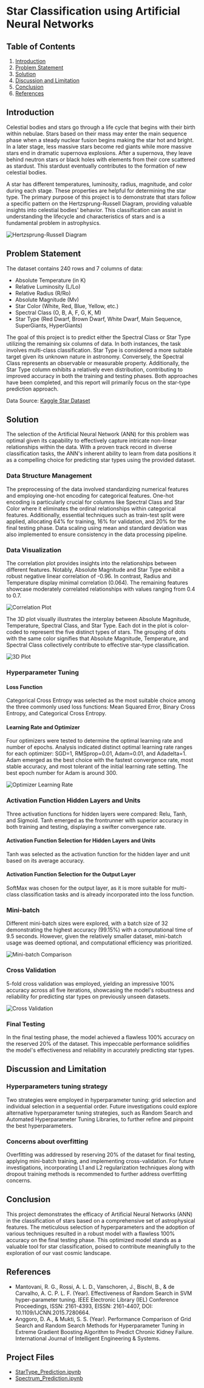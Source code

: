# Star Classification using Artificial Neural Networks

## Table of Contents
1. [Introduction](#introduction)
2. [Problem Statement](#problem-statement)
3. [Solution](#solution)
4. [Discussion and Limitation](#discussion-and-limitation)
5. [Conclusion](#conclusion)
6. [References](#references)

## Introduction
Celestial bodies and stars go through a life cycle that begins with their birth within nebulae. Stars based on their mass may enter the main sequence phase when a steady nuclear fusion begins making the star hot and bright. In a later stage, less massive stars become red giants while more massive stars end in dramatic supernova explosions. After a supernova, they leave behind neutron stars or black holes with elements from their core scattered as stardust. This stardust eventually contributes to the formation of new celestial bodies.

A star has different temperatures, luminosity, radius, magnitude, and color during each stage. These properties are helpful for determining the star type. The primary purpose of this project is to demonstrate that stars follow a specific pattern on the Hertzsprung-Russell Diagram, providing valuable insights into celestial bodies' behavior. This classification can assist in understanding the lifecycle and characteristics of stars and is a fundamental problem in astrophysics.

![Hertzsprung-Russell Diagram](tree/main/images/hertzsprung-russell-diagram.png)

## Problem Statement
The dataset contains 240 rows and 7 columns of data:
- Absolute Temperature (in K)
- Relative Luminosity (L/Lo)
- Relative Radius (R/Ro)
- Absolute Magnitude (Mv)
- Star Color (White, Red, Blue, Yellow, etc.)
- Spectral Class (O, B, A, F, G, K, M)
- Star Type (Red Dwarf, Brown Dwarf, White Dwarf, Main Sequence, SuperGiants, HyperGiants)

The goal of this project is to predict either the Spectral Class or Star Type utilizing the remaining six columns of data. In both instances, the task involves multi-class classification. Star Type is considered a more suitable target given its unknown nature in astronomy. Conversely, the Spectral Class represents an observable or measurable property. Additionally, the Star Type column exhibits a relatively even distribution, contributing to improved accuracy in both the training and testing phases. Both approaches have been completed, and this report will primarily focus on the star-type prediction approach.

Data Source: [Kaggle Star Dataset](https://www.kaggle.com/datasets/deepu1109/star-dataset)

## Solution
The selection of the Artificial Neural Network (ANN) for this problem was optimal given its capability to effectively capture intricate non-linear relationships within the data. With a proven track record in diverse classification tasks, the ANN's inherent ability to learn from data positions it as a compelling choice for predicting star types using the provided dataset.

### Data Structure Management
The preprocessing of the data involved standardizing numerical features and employing one-hot encoding for categorical features. One-hot encoding is particularly crucial for columns like Spectral Class and Star Color where it eliminates the ordinal relationships within categorical features. Additionally, essential techniques such as train-test split were applied, allocating 64% for training, 16% for validation, and 20% for the final testing phase. Data scaling using mean and standard deviation was also implemented to ensure consistency in the data processing pipeline.

### Data Visualization
The correlation plot provides insights into the relationships between different features. Notably, Absolute Magnitude and Star Type exhibit a robust negative linear correlation of -0.96. In contrast, Radius and Temperature display minimal correlation (0.064). The remaining features showcase moderately correlated relationships with values ranging from 0.4 to 0.7.

![Correlation Plot](tree/main/images/correlation-plot.png)

The 3D plot visually illustrates the interplay between Absolute Magnitude, Temperature, Spectral Class, and Star Type. Each dot in the plot is color-coded to represent the five distinct types of stars. The grouping of dots with the same color signifies that Absolute Magnitude, Temperature, and Spectral Class collectively contribute to effective star-type classification.

![3D Plot](tree/main/images/3d-plot.png)

### Hyperparameter Tuning
#### Loss Function
Categorical Cross Entropy was selected as the most suitable choice among the three commonly used loss functions: Mean Squared Error, Binary Cross Entropy, and Categorical Cross Entropy.

#### Learning Rate and Optimizer 
Four optimizers were tested to determine the optimal learning rate and number of epochs. Analysis indicated distinct optimal learning rate ranges for each optimizer: SGD=1, RMSprop=0.01, Adam=0.01, and Adadelta=1. Adam emerged as the best choice with the fastest convergence rate, most stable accuracy, and most tolerant of the initial learning rate setting. The best epoch number for Adam is around 300.

![Optimizer Learning Rate](tree/main/images/optimizer-learning-rate.png)

### Activation Function Hidden Layers and Units 
Three activation functions for hidden layers were compared: Relu, Tanh, and Sigmoid. Tanh emerged as the frontrunner with superior accuracy in both training and testing, displaying a swifter convergence rate.

#### Activation Function Selection for Hidden Layers and Units 
Tanh was selected as the activation function for the hidden layer and unit based on its average accuracy.

#### Activation Function Selection for the Output Layer 
SoftMax was chosen for the output layer, as it is more suitable for multi-class classification tasks and is already incorporated into the loss function.

### Mini-batch
Different mini-batch sizes were explored, with a batch size of 32 demonstrating the highest accuracy (99.15%) with a computational time of 9.5 seconds. However, given the relatively smaller dataset, mini-batch usage was deemed optional, and computational efficiency was prioritized.

![Mini-batch Comparison](tree/main/images/mini-batch-comparison.png)

### Cross Validation
5-fold cross validation was employed, yielding an impressive 100% accuracy across all five iterations, showcasing the model's robustness and reliability for predicting star types on previously unseen datasets.

![Cross Validation](tree/main/images/cross-validation.png)

### Final Testing
In the final testing phase, the model achieved a flawless 100% accuracy on the reserved 20% of the dataset. This impeccable performance solidifies the model's effectiveness and reliability in accurately predicting star types.

## Discussion and Limitation
### Hyperparameters tuning strategy
Two strategies were employed in hyperparameter tuning: grid selection and individual selection in a sequential order. Future investigations could explore alternative hyperparameter tuning strategies, such as Random Search and Automated Hyperparameter Tuning Libraries, to further refine and pinpoint the best hyperparameters.

### Concerns about overfitting
Overfitting was addressed by reserving 20% of the dataset for final testing, applying mini-batch training, and implementing cross-validation. For future investigations, incorporating L1 and L2 regularization techniques along with dropout training methods is recommended to further address overfitting concerns.

## Conclusion
This project demonstrates the efficacy of Artificial Neural Networks (ANN) in the classification of stars based on a comprehensive set of astrophysical features. The meticulous selection of hyperparameters and the adoption of various techniques resulted in a robust model with a flawless 100% accuracy on the final testing phase. This optimized model stands as a valuable tool for star classification, poised to contribute meaningfully to the exploration of our vast cosmic landscape.

## References
- Mantovani, R. G., Rossi, A. L. D., Vanschoren, J., Bischl, B., & de Carvalho, A. C. P. L. F. (Year). Effectiveness of Random Search in SVM hyper-parameter tuning. IEEE Electronic Library (IEL) Conference Proceedings, ISSN: 2161-4393, EISSN: 2161-4407, DOI: 10.1109/IJCNN.2015.7280664.
- Anggoro, D. A., & Mukti, S. S. (Year). Performance Comparison of Grid Search and Random Search Methods for Hyperparameter Tuning in Extreme Gradient Boosting Algorithm to Predict Chronic Kidney Failure. International Journal of Intelligent Engineering & Systems.

## Project Files
- [StarType_Prediction.ipynb](blob/main/StarType_Prediction.ipynb)
- [Spectrum_Prediction.ipynb](blob/main/Spectrum_Prediction.ipynb)
